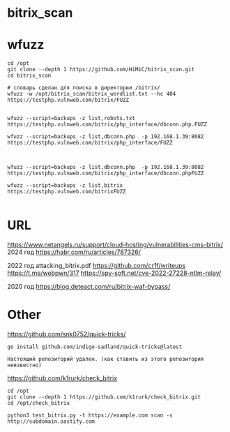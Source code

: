 # bitrix_scan


# wfuzz
```
cd /opt
git clone --depth 1 https://github.com/HiMiC/bitrix_scan.git
cd bitrix_scan

# словарь сделан для поиска в директории /bitrix/
wfuzz -w /opt/bitrix_scan/bitrix_wordlist.txt --hc 404 https://testphp.vulnweb.com/bitrix/FUZZ
```



```

wfuzz --script=backups -z list,robots.txt 
https://testphp.vulnweb.com/bitrix/php_interface/dbconn.php.FUZZ

wfuzz --script=backups -z list,dbconn.php  -p 192.168.1.39:8082 https://testphp.vulnweb.com/bitrix/php_interface/FUZZ

 

wfuzz --script=backups -z list,dbconn.php  -p 192.168.1.39:8082 https://testphp.vulnweb.com/bitrix/php_interface/dbconn.phpFUZZ

wfuzz --script=backups -z list,bitrix 
https://testphp.vulnweb.com/bitrixFUZZ


```


# URL
https://www.netangels.ru/support/cloud-hosting/vulnerabilities-cms-bitrix/
2024 год
https://habr.com/ru/articles/787326/

2022 год
attacking_bitrix.pdf
https://github.com/cr1f/writeups 
https://t.me/webpwn/317
https://spy-soft.net/cve-2022-27228-ntlm-relay/

2020 год
https://blog.deteact.com/ru/bitrix-waf-bypass/

# Other

https://github.com/snk0752/quick-tricks/
```
go install github.com/indigo-sadland/quick-tricks@latest

Настоящий репозиторий удален. (как ставить из этого репозитория неизвестно)
```

https://github.com/k1rurk/check_bitrix
```
cd /opt
git clone --depth 1 https://github.com/k1rurk/check_bitrix.git
cd /opt/check_bitrix

python3 test_bitrix.py -t https://example.com scan -s http://subdomain.oastify.com 
```
